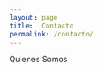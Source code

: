 ```yaml
---
layout: page
title:  Contacto
permalink: /contacto/
---
```


<div class="container">
  Quienes Somos
</div>
